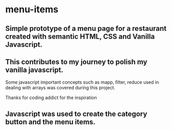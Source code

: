 # menu-items
 
## Simple prototype of a menu page for a restaurant created with semantic HTML, CSS and Vanilla Javascript.
## This contributes to my journey to polish my vanilla javascript.

Some javascript important concepts such as mapp, filter, reduce used in dealing with arrays was covered during this project.

Thanks for coding addict for the inspiration


## Javascript was used to create the category button and the menu items.

